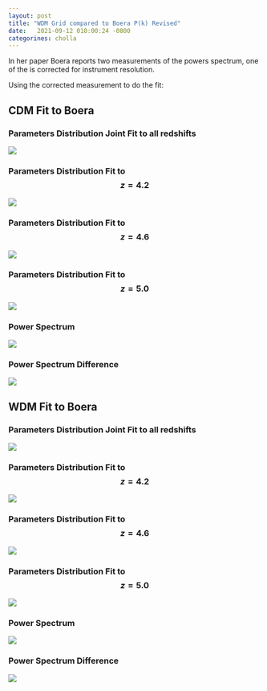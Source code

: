 ```yaml
---
layout: post
title: "WDM Grid compared to Boera P(k) Revised"
date:   2021-09-12 010:00:24 -0800
categorines: cholla
---
```




In her paper Boera reports two measurements of the powers spectrum, one of the is corrected for instrument resolution.

Using the corrected measurement to do the fit:
  
## CDM Fit to Boera

### Parameters Distribution Joint Fit to all redshifts 
<img src="{{ site.url }}assets/images/corner_cdm_boera_c.png"> 

### Parameters Distribution Fit to $$z=4.2$$
 <img src="{{ site.url }}assets/images/corner_cdm_boera_c_r0.png"> 

### Parameters Distribution Fit to $$z=4.6$$
<img src="{{ site.url }}assets/images/corner_cdm_boera_c_r1.png"> 

### Parameters Distribution Fit to $$z=5.0$$
<img src="{{ site.url }}assets/images/corner_cdm_boera_c_r2.png"> 

### Power Spectrum 
<img src="{{ site.url }}assets/images/flux_ps_cdm_boera_c.png">

### Power Spectrum Difference
<img src="{{ site.url }}assets/images/flux_ps_difference_cdm_boera_c.png"> 


## WDM Fit to Boera

### Parameters Distribution Joint Fit to all redshifts 
<img src="{{ site.url }}assets/images/corner_wdm_boera_c.png"> 

### Parameters Distribution Fit to $$z=4.2$$
 <img src="{{ site.url }}assets/images/corner_wdm_boera_c_r0.png"> 

### Parameters Distribution Fit to $$z=4.6$$
<img src="{{ site.url }}assets/images/corner_wdm_boera_c_r1.png"> 

### Parameters Distribution Fit to $$z=5.0$$
<img src="{{ site.url }}assets/images/corner_wdm_boera_c_r2.png"> 

### Power Spectrum 
<img src="{{ site.url }}assets/images/flux_ps_wdm_boera_c.png">

### Power Spectrum Difference
<img src="{{ site.url }}assets/images/flux_ps_difference_wdm_boera_c.png"> 
